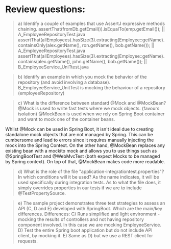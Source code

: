 # Review questions:

> a) Identify a couple of examples that use AssertJ expressive methods chaining.
assertThat(fromDb.getEmail()).isEqualTo(emp.getEmail());  || A_EmployeeRepositoryTest.java
assertThat(allEmployees).hasSize(3).extracting(Employee::getName).containsOnly(alex.getName(), ron.getName(), bob.getName());   || A_EmployeeRepositoryTest.java
assertThat(allEmployees).hasSize(3).extracting(Employee::getName).contains(alex.getName(), john.getName(), bob.getName());   || B_EmployeeService_UniTtest.java

> b) Identify an example in which you mock the behavior of the repository (and avoid involving a database).
B_EmployeeService_UnitTest is mocking the behaviour of a repository (employeeRepository)

> c) What is the difference between standard @Mock and @MockBean?
@Mock is used to write fast tests where we mock objects. (favours isolation)
@MockBean is used when we rely on Spring Boot container and want to mock one of the container beans.

Whilst @Mock can be used in Spring Boot, it isn't ideal due to creating standalone mock objects that are not managed by Spring. This can be cumbersome and lead to errors since it requires manually injecting the mock into the Spring Context.
On the other hand, @MockBean replaces any existing bean with a mockito mock and allows you to use things such as @SpringBootTest and @WebMvcTest (both expect Mocks to be managed by Spring context). On top of that, @MockBean makes code more readable.

> d) What is the role of the file "application-integrationtest.properties"? In which conditions will it be used?
As the name indicates, it will be used specifically during integration tests.
As to what the file does, it simply overrides properties in our tests if we are to include @TestPropertySource.

> e) The sample project demonstrates three test strategies to assess an API (C, D and E) developed with SpringBoot. Which are the main/key differences.
Differences:
C) Runs simplified and light environment - mocking the results of controllers and not having repository component involved. In this case we are mocking EmployeeService.
D) Test the entire Spring boot application but do not include API client, by mocking it.
E) Same as D) but we use a REST client for requests.
